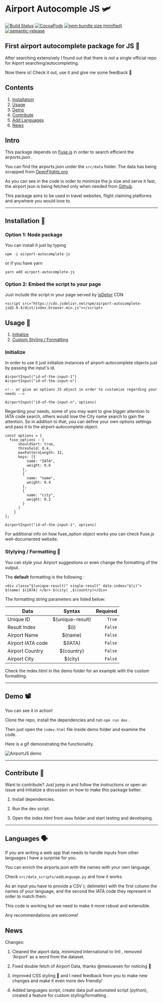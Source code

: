 # Airport Autocomple JS 🛩

[![Build Status](https://travis-ci.org/konsalex/Airport-Autocomplete-JS.svg?branch=master)](https://travis-ci.org/konsalex/Airport-Autocomplete-JS) [![CocoaPods](https://img.shields.io/cocoapods/l/AFNetworking.svg)](https://github.com/konsalex/Airport-Autocomplete-JS) [![npm bundle size (minified)](https://img.shields.io/bundlephobia/min/airport-autocomplete-js.svg)](https://www.npmjs.com/package/airport-autocomplete-js)
[![semantic-release](https://img.shields.io/badge/%20%20%F0%9F%93%A6%F0%9F%9A%80-semantic--release-e10079.svg)](https://github.com/semantic-release/semantic-release)


## First airport autocomplete package for JS 🎉

After searching extensively I found out that there is not a single official repo for Aiport searching/autocompleting.

Now there is! Check it out, use it and give me some feedback 📨

## **Contents**

1. [Installation](#installation)
2. [Usage](#usage)
3. [Demo](#demo)
4. [Contribute](#contrib)
5. [Add Languages](#lang)
6. [News](#news)

## Intro 

This package depends on [Fuse.js](http://fusejs.io/) in order to search efficient the airports.json .

You can find the airports.json under the `src/data` folder. The data has being scrapped from [OpenFlights.org](https://openflights.org/data.html)

As you can see in the code in order to minimize the js size and serve it fast, the airport json is being fetched only when needed from [Github](https://raw.githubusercontent.com/konsalex/Airport-Autocomplete-JS/master/src/data/airports.json).

This package aims to be used in travel websites, flight claiming platforms and anywhere you would love to.

---

<a id="installation"></a>

## Installation 🐲

### Option 1: Node package

You can install it just by typing

```
npm -i airport-autocomplete-js
```

or if you have yarn

```
yarn add airport-autocomplete-js
```

### Option 2: Embed the script to your page

Just include the script in your page served by [jsDelivr](https://www.jsdelivr.com/) CDN

```
<script src="https://cdn.jsdelivr.net/npm/airport-autocomplete-js@2.0.4/dist/index.browser.min.js"></script>
```

<a id="usage"></a>

## Usage 🌊

1. [Initialize](#init)
2. [Custom Styling / Formatting](#custom)

<a id="init"></a>

### Initialize

In order to use it just initialize instances of airport-autocomplete objects just by passing the input's id.

```
AirportInput("id-of-the-input-1")
AirportInput("id-of-the-input-n")

<!-- or give an options JS object in order to customize regarding your needs -->

AirportInput("id-of-the-input-n", options)
```

Regarding your needs, some of you may want to give bigger attention to IATA code search, others would love the City name search to gain the attention. So in addition to that, you can define your own options settings and pass it to the airport-autocomplete object.

```
const options = {
  fuse_options : {
      shouldSort: true,
      threshold: 0.4,
      maxPatternLength: 32,
      keys: [{
          name: "IATA",
          weight: 0.6
        },
        {
          name: "name",
          weight: 0.4
        },
        {
          name: "city",
          weight: 0.2
        }
      ]
    }
};

AirportInput("id-of-the-input-1", options)
```

For additional info on how fuse_option object works you can check Fuse.js well-documented website.

<a id="custom"></a>

### Stylying / Formatting 💅

You can style your Airport suggestions or even change the formatting of the output.

The **default** formatting is the following : 

`<div class="$(unique-result)" single-result" data-index="$(i)"> $(name) $(IATA) </br> $(city) ,$(country)</div>`

The formatting string parameters are listed below:

| Data        | Syntax           | Required  |
| ------------- |:-------------:| -----:|
| Unique ID     | $(unique-result) | `True` |
| Result Index    | $(i) | `False` |
| Airport Name     | $(name) | `False` |
| Airport IATA code     | $(IATA) | `False` |
| Airport Country     | $(country) | `False` |
| Airport City     | $(city) | `False` |

Check the index.html in the demo folder for an example with the custom formatting.

---

<a id="demo"></a>

## Demo 📽

You can see it in action!

Clone the repo, install the dependencies and run `npm run dev` .

Then just open the `index.html` file inside demo folder and examine the code.

Here is a gif demonstrating the functionality.

![AirportJS demo](https://raw.githubusercontent.com/konsalex/Airport-Autocomplete-JS/master/assets/img/AirportJS_demo.gif)

---

<a id="contrib"></a>

## Contribute 🧪


Want to contribute? Just jump in and follow the instructions or open an issue and initialize a discussion on how to make this package better.

1. Install dependencies.

2. Run the dev script.

3. Open the index.html from `demo` folder and start testing and developing.

---

<a id="lang"></a>

## Languages 🗣

If you are writing a web app that needs to handle inputs from other languages I have a surprise for you.

You can enrich the airports.json with the names with your own language.

Check `src/data_scripts/addLanguage.py` and how it works.

As an input you have to provide a CSV (; delimeter) with the first column the names of your language, and the second the IATA code they represent in order to match them.

This code is working but we need to make it more robust and extensible.

Any recommendations are welcome!

<a id="news"></a>

## News

Changes:

1. Cleaned the aiport data, minimized International to Intl , removed 'Airport' as a word from the dataset.

2. Fixed double fetch of Airport Data, thanks @meeuwsen for noticing 🤟

3. Improved CSS styling 💅 and I need feedback from you to make new changes and make it even more dev friendly!

4. Added languages script, create data pull automated script (python), created a feature for custom styling/formatting .
